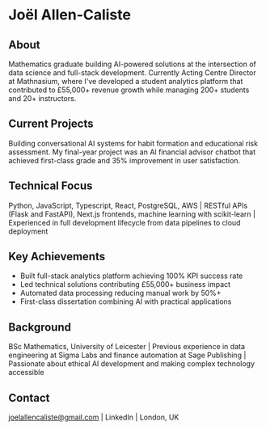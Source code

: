 # Joël Allen-Caliste

## About
Mathematics graduate building AI-powered solutions at the intersection of data science and full-stack development. Currently Acting Centre Director at Mathnasium, where I've developed a student analytics platform that contributed to £55,000+ revenue growth while managing 200+ students and 20+ instructors.

## Current Projects
Building conversational AI systems for habit formation and educational risk assessment. My final-year project was an AI financial advisor chatbot that achieved first-class grade and 35% improvement in user satisfaction.

## Technical Focus
Python, JavaScript, Typescript, React, PostgreSQL, AWS | RESTful APIs (Flask and FastAPI),  Next.js frontends, machine learning with scikit-learn | Experienced in full development lifecycle from data pipelines to cloud deployment

## Key Achievements
- Built full-stack analytics platform achieving 100% KPI success rate
- Led technical solutions contributing £55,000+ business impact  
- Automated data processing reducing manual work by 50%+
- First-class dissertation combining AI with practical applications

## Background
BSc Mathematics, University of Leicester | Previous experience in data engineering at Sigma Labs and finance automation at Sage Publishing | Passionate about ethical AI development and making complex technology accessible

## Contact
joelallencaliste@gmail.com | LinkedIn | London, UK

